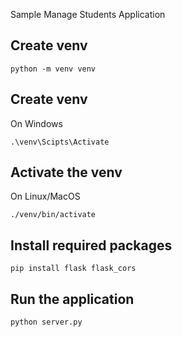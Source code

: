 Sample Manage Students Application

## Create venv
```
python -m venv venv
```

## Create venv
On Windows
```
.\venv\Scipts\Activate
```

## Activate the venv
On Linux/MacOS
```
./venv/bin/activate
```

## Install required packages
```
pip install flask flask_cors
```

## Run the application
```
python server.py
```